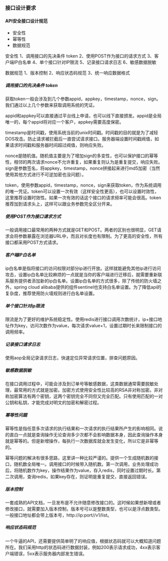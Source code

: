 ### 接口设计要求

#### API安全接口设计规范
- 安全性
- 幂等性
- 数据规范

安全性
	1、调用接口的先决条件 token
	2、使用POST作为接口的请求方式
	3、客户端IP白名单
	4、单个接口针对IP限流
	5、记录接口请求日志
	6、敏感数据脱敏

数据规范
	1、版本控制
	2、响应状态码规范
	3、统一响应数据格式

##### 调用接口的先决条件 token
获取token一般会涉及到几个参数appid，appkey，timestamp，nonce，sign。我们通过以上几个参数来获取调用系统的凭证。

appid和appkey可以直接通过平台线上申请，也可以线下直接颁发。appid是全局唯一的，每个appid将对应一个客户，appkey需要高度保密。

timestamp是时间戳，使用系统当前的unix时间戳。时间戳的目的就是为了减轻DOS攻击。防止请求被拦截后一直尝试请求接口。服务器端设置时间戳阀值，如果请求时间戳和服务器时间超过阀值，则响应失败。

nonce是随机值。随机值主要是为了增加sign的多变性，也可以保护接口的幂等性，相邻的两次请求nonce不允许重复，如果重复则认为是重复提交，响应失败。
sign是参数签名，将appkey，timestamp，nonce拼接起来进行md5加密（当然使用其他方式进行不可逆加密也没问题）。

token，使用参数appid，timestamp，nonce，sign来获取token，作为系统调用的唯一凭证。token可以设置一次有效（这样安全性更高），也可以设置时效性，这里推荐设置时效性。如果一次有效的话这个接口的请求频率可能会很高。token推荐加到请求头上，这样可以跟业务参数完全区分开来。

##### 使用POST作为接口请求方式
一般调用接口最常用的两种方式就是GET和POST。两者的区别也很明显，GET请求会将参数暴露在浏览器URL中，而且对长度也有限制。为了更高的安全性，所有接口都采用POST方式请求。

##### 客户端IP白名单
ip白名单是指将接口的访问权限对部分ip进行开放。这样就能避免其他ip进行访问攻击，设置ip白名单比较麻烦的一点就是当你的客户端进行迁移后，就需要重新联系服务提供者添加新的ip白名单。设置ip白名单的方式很多，除了传统的防火墙之外，spring cloud alibaba提供的组件sentinel也支持白名单设置。为了降低api的复杂度，推荐使用防火墙规则进行白名单设置。

##### 单个接口针对ip限流
限流是为了更好的维护系统稳定性。使用redis进行接口调用次数统计，ip+接口地址作为key，访问次数作为value，每次请求value+1，设置过期时长来限制接口的调用频率。

#####  记录接口请求日志
使用aop全局记录请求日志，快速定位异常请求位置，排查问题原因。

##### 敏感数据脱敏
在接口调用过程中，可能会涉及到订单号等敏感数据，这类数据通常需要脱敏处理，最常用的方式就是加密。加密方式使用安全性比较高的RSA非对称加密。非对称加密算法有两个密钥，这两个密钥完全不同但又完全匹配。只有使用匹配的一对公钥和私钥，才能完成对明文的加密和解密过程。

##### 幂等性问题
幂等性是指任意多次请求的执行结果和一次请求的执行结果所产生的影响相同。说的直白一点就是查询操作无论查询多少次都不会影响数据本身，因此查询操作本身就是幂等的。但是新增操作，每执行一次数据库就会发生变化，所以它是非幂等的。

幂等问题的解决有很多思路，这里讲一种比较严谨的。提供一个生成随机数的接口，随机数全局唯一。调用接口的时候带入随机数。第一次调用，业务处理成功后，将随机数作为key，操作结果作为value，存入redis，同时设置过期时长。第二次调用，查询redis，如果key存在，则证明是重复提交，直接返回错误。

##### 版本控制
一套成熟的API文档，一旦发布是不允许随意修改接口的。这时候如果想新增或者修改接口，就需要加入版本控制，版本号可以是整数类型，也可以是浮点数类型。一般接口地址都会带上版本号，http://ip:port//v1/list。

##### 响应状态码规范
一个牛逼的API，还需要提供简单明了的响应值，根据状态码就可以大概知道问题所在。我们采用http的状态码进行数据封装，例如200表示请求成功，4xx表示客户端错误，5xx表示服务器内部发生错误。

